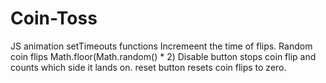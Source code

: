 # Coin-Toss

JS animation setTimeouts functions Incremeent the time of flips. Random coin flips Math.floor(Math.random() * 2)
Disable button stops coin flip and counts which side it lands on. 
reset button resets coin flips to zero. 
